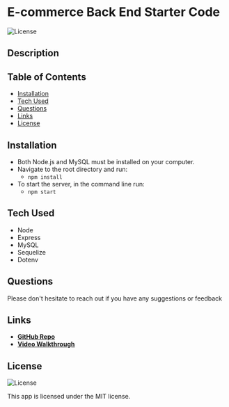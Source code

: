 # E-commerce Back End Starter Code

![License](https://img.shields.io/badge/License%3A-MIT-green.svg)

## Description

## Table of Contents

- [Installation](#installation)
- [Tech Used](#tech-used)
- [Questions](#questions)
- [Links](#links)
- [License](#license)

## Installation

- Both Node.js and MySQL must be installed on your computer.
- Navigate to the root directory and run:
  - `npm install`
- To start the server, in the command line run:
  - `npm start`

## Tech Used

- Node
- Express
- MySQL
- Sequelize
- Dotenv

## Questions

Please don't hesitate to reach out if you have any suggestions or feedback

## Links

- **[GitHub Repo](https://github.com/mjos7/my-ecomm-backend-store)**
- **[Video Walkthrough]()**

## License

![License](https://img.shields.io/badge/License%3A-MIT-green.svg)

This app is licensed under the MIT license.
